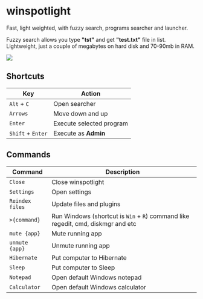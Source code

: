 # winspotlight
Fast, light weighted, with fuzzy search, programs searcher and launcher.

Fuzzy search allows you type **"tst"** and get **"test.txt"** file in list.  
Lightweight, just a couple of megabytes on hard disk and 70-90mb in RAM.  

![](https://drive.google.com/uc?export=view&id=1xEFu9jWlXviX7se-lOtl6pEBLLtigBTY)


## Shortcuts
| Key               | Action                   |
| ----------------- | ------------------------ |
| `Alt` + `C`       | Open searcher            |
| `Arrows`          | Move down and up         |
| `Enter`           | Execute selected program |
| `Shift` + `Enter` | Execute as **Admin**     |

## Commands
| Command         | Description                     |
| --------------- | ------------------------------- |
| `Close`         | Close winspotlight              |
| `Settings`      | Open settings                   |
| `Reindex files` | Update files and plugins        |
| `>{command}`    | Run Windows (shortcut is `Win` + `R`) command like regedit, cmd, diskmgr and etc |
| `mute {app}`    | Mute running app                |
| `unmute {app}`  | Unmute running app              |
| `Hibernate`     | Put computer to Hibernate       |
| `Sleep`         | Put computer to Sleep           |
| `Notepad`       | Open default Windows notepad    |
| `Calculator`    | Open default Windows calculator |
